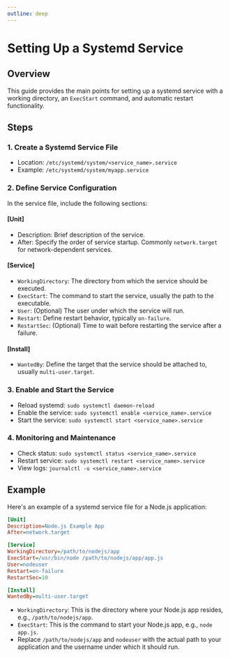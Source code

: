 ```yaml
---
outline: deep
---
```


# Setting Up a Systemd Service

## Overview
This guide provides the main points for setting up a systemd service with a working directory, an `ExecStart` command, and automatic restart functionality.

## Steps

### 1. Create a Systemd Service File
- Location: `/etc/systemd/system/<service_name>.service`
- Example: `/etc/systemd/system/myapp.service`

### 2. Define Service Configuration
In the service file, include the following sections:

#### [Unit]
- Description: Brief description of the service.
- After: Specify the order of service startup. Commonly `network.target` for network-dependent services.

#### [Service]
- `WorkingDirectory`: The directory from which the service should be executed.
- `ExecStart`: The command to start the service, usually the path to the executable.
- `User`: (Optional) The user under which the service will run.
- `Restart`: Define restart behavior, typically `on-failure`.
- `RestartSec`: (Optional) Time to wait before restarting the service after a failure.

#### [Install]
- `WantedBy`: Define the target that the service should be attached to, usually `multi-user.target`.

### 3. Enable and Start the Service
- Reload systemd: `sudo systemctl daemon-reload`
- Enable the service: `sudo systemctl enable <service_name>.service`
- Start the service: `sudo systemctl start <service_name>.service`

### 4. Monitoring and Maintenance
- Check status: `sudo systemctl status <service_name>.service`
- Restart service: `sudo systemctl restart <service_name>.service`
- View logs: `journalctl -u <service_name>.service`

## Example

Here's an example of a systemd service file for a Node.js application:

```ini
[Unit]
Description=Node.js Example App
After=network.target

[Service]
WorkingDirectory=/path/to/nodejs/app
ExecStart=/usr/bin/node /path/to/nodejs/app/app.js
User=nodeuser
Restart=on-failure
RestartSec=10

[Install]
WantedBy=multi-user.target
```

- `WorkingDirectory`: This is the directory where your Node.js app resides, e.g., `/path/to/nodejs/app`.
- `ExecStart`: This is the command to start your Node.js app, e.g., `node app.js`.
- Replace `/path/to/nodejs/app` and `nodeuser` with the actual path to your application and the username under which it should run.
